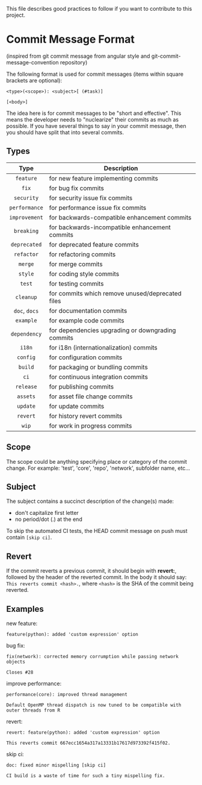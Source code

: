 This file describes good practices to follow if you want to contribute to this project.

# Commit Message Format
(inspired from git commit message from angular style and git-commit-message-convention repository)

The following format is used for commit messages (items within square brackets are optional):
```
<type>(<scope>): <subject>[ (#task)]

[<body>]
```

The idea here is for commit messages to be "short and effective". This means the developer needs to "nuclearize" their commits as much as possible. If you have several things to say in your commit message, then you should have split that into several commits.

## Types

| Type          | Description |
|:-------------:|-------------|
| `feature`     | for new feature implementing commits |
| `fix`         | for bug fix commits |
| `security`    | for security issue fix commits |
| `performance` | for performance issue fix commits |
| `improvement` | for backwards-compatible enhancement commits |
| `breaking`    | for backwards-incompatible enhancement commits |
| `deprecated`  | for deprecated feature commits |
| `refactor`    | for refactoring commits |
| `merge`       | for merge commits |
| `style`       | for coding style commits |
| `test`        | for testing commits |
| `cleanup`     | for commits which remove unused/deprecated files |
| `doc`, `docs` | for documentation commits |
| `example`     | for example code commits |
| `dependency`  | for dependencies upgrading or downgrading commits |
| `i18n`        | for i18n (internationalization) commits |
| `config`      | for configuration commits |
| `build`       | for packaging or bundling commits |
| `ci`          | for continuous integration commits |
| `release`     | for publishing commits |
| `assets`      | for asset file change commits |
| `update`      | for update commits |
| `revert`      | for history revert commits |
| `wip`         | for work in progress commits |

## Scope
The scope could be anything specifying place or category of the commit change.
For example: 'test', 'core', 'repo', 'network', subfolder name, etc...

## Subject
The subject contains a succinct description of the change(s) made:

* don't capitalize first letter
* no period/dot (.) at the end

To skip the automated CI tests, the HEAD commit message on push must contain `[skip ci]`.

## Revert
If the commit reverts a previous commit, it should begin with **revert:**, 
followed by the header of the reverted commit. In the body it should say: 
`This reverts commit <hash>.`, where `<hash>` is the SHA of the commit being reverted.



## Examples

new feature:
```
feature(python): added 'custom expression' option
```

bug fix:
```
fix(network): corrected memory corrumption while passing network objects

Closes #28
```

improve performance:
```
performance(core): improved thread management

Default OpenMP thread dispatch is now tuned to be compatible with outer threads from R 
```

revert:
```
revert: feature(python): added 'custom expression' option

This reverts commit 667ecc1654a317a13331b17617d973392f415f02.
```

skip ci:
```
doc: fixed minor mispelling [skip ci]

CI build is a waste of time for such a tiny mispelling fix. 
```
